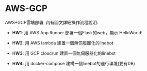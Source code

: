 # AWS-GCP
AWS+GCP雲端部署, 內有圖文詳細操作流程說明:

- **HW1**: 用 AWS App Runner 部署一個Flask的web，顯示 HelloWorld!  

- **HW2**: 用 AWS lambda 建置一個無伺服器化的linebot  

- **HW3**: 用 GCP cloudrun 建置一個無伺服器化的linebot  

- **HW4**: 用 docker-compose 建構一個linebot的運行環境(要有DB)

